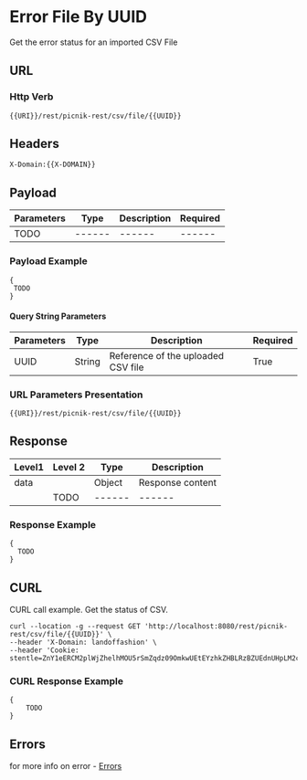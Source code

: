# Error File By UUID

Get the error status for an imported CSV File

## URL
### Http Verb <Badge text="GET" vertical="middle"/>

```
{{URI}}/rest/picnik-rest/csv/file/{{UUID}}
``` 

## Headers
```
X-Domain:{{X-DOMAIN}}
```

## Payload
| Parameters | Type | Description | Required |
| ------ | ------ | ------ | ------ | 
| TODO | ------ | ------ | ------ | 

### Payload Example
```
{
 TODO
}
```

#### Query String Parameters
| Parameters | Type | Description | Required |
| ------ | ------ | ------ | ------ |
| UUID | String | Reference of the uploaded CSV file | True |

### URL Parameters Presentation
```
{{URI}}/rest/picnik-rest/csv/file/{{UUID}}
```

## Response
| Level1 | Level 2| Type | Description |
| ------ | ------ | ------ | ------ |
| data ||Object| Response content|
|| TODO | ------ | ------ | ------ |


### Response Example
```
{
  TODO 
}
```

## CURL
CURL call example. Get the status of CSV.
```
curl --location -g --request GET 'http://localhost:8080/rest/picnik-rest/csv/file/{{UUID}}' \
--header 'X-Domain: landoffashion' \
--header 'Cookie: stentle=ZnY1eERCM2plWjZhelhMOU5rSmZqdz09OmkwUEtEYzhkZHBLRzBZUEdnUHpLM2c9PQ'
``` 

### CURL Response Example
```
{
    TODO
}
```

## Errors

for more info on error - [Errors ](/1.0.0/errors.html) 
